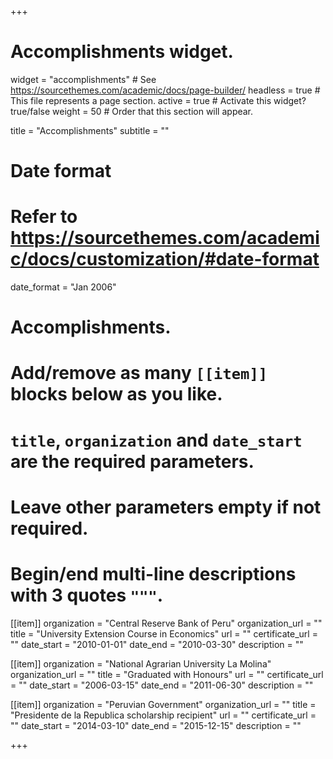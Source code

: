 +++
# Accomplishments widget.
widget = "accomplishments"  # See https://sourcethemes.com/academic/docs/page-builder/
headless = true  # This file represents a page section.
active = true  # Activate this widget? true/false
weight = 50  # Order that this section will appear.

title = "Accomplish&shy;ments"
subtitle = ""

# Date format
#   Refer to https://sourcethemes.com/academic/docs/customization/#date-format
date_format = "Jan 2006"

# Accomplishments.
#   Add/remove as many `[[item]]` blocks below as you like.
#   `title`, `organization` and `date_start` are the required parameters.
#   Leave other parameters empty if not required.
#   Begin/end multi-line descriptions with 3 quotes `"""`.

[[item]]
  organization = "Central Reserve Bank of Peru"
  organization_url = ""
  title = "University Extension Course in Economics"
  url = ""
  certificate_url = ""
  date_start = "2010-01-01"
  date_end = "2010-03-30"
  description = ""

[[item]]
  organization = "National Agrarian University La Molina"
  organization_url = ""
  title = "Graduated with Honours"
  url = ""
  certificate_url = ""
  date_start = "2006-03-15"
  date_end = "2011-06-30"
  description = ""
  
[[item]]
  organization = "Peruvian Government"
  organization_url = ""
  title = "Presidente de la Republica scholarship recipient"
  url = ""
  certificate_url = ""
  date_start = "2014-03-10"
  date_end = "2015-12-15"
  description = ""

+++
